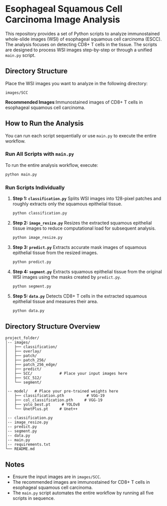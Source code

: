 # Esophageal Squamous Cell Carcinoma Image Analysis

This repository provides a set of Python scripts to analyze immunostained whole-slide images (WSI) of esophageal squamous cell carcinoma (ESCC). The analysis focuses on detecting CD8+ T cells in the tissue. The scripts are designed to process WSI images step-by-step or through a unified `main.py` script.

## Directory Structure

Place the WSI images you want to analyze in the following directory:

```
images/SCC
```

**Recommended Images**:Immunostained images of CD8+ T cells in esophageal squamous cell carcinoma.

## How to Run the Analysis

You can run each script sequentially or use `main.py` to execute the entire workflow.

### Run All Scripts with `main.py`

To run the entire analysis workflow, execute:

```bash
python main.py
```

### Run Scripts Individually

1. **Step 1: `classification.py`**   Splits WSI images into 128-pixel patches and roughly extracts only the squamous epithelial tissue.

   ```bash
   python classification.py
   ```

2. **Step 2: `image_resize.py`**   Resizes the extracted squamous epithelial tissue images to reduce computational load for subsequent analysis.

   ```bash
   python image_resize.py
   ```

3. **Step 3: `predict.py`**   Extracts accurate mask images of squamous epithelial tissue from the resized images.

   ```bash
   python predict.py
   ```

4. **Step 4: `segment.py`**   Extracts squamous epithelial tissue from the original WSI images using the masks created by `predict.py`.

   ```bash
   python segment.py
   ```

5. **Step 5: `data.py`**   Detects CD8+ T cells in the extracted squamous epithelial tissue and measures their area.

   ```bash
   python data.py
   ```

## Directory Structure Overview

```
project_folder/
│-- images/
│   ├── classification/          
│   ├── overlay/
│   ├── patch/
│   ├── patch_256/
│   ├── patch_256_edge/
│   ├── predict/
│   ├── SCC/            # Place your input images here
│   ├── SCC_512/      
│   └── segment/ 
│
│-- model/   # Place your pre-trained weights here
│   ├── classification.pth          # VGG-19
│   ├── col_classification.pth     # VGG-19
│   ├── yolo_best.pt     # YOLOv8
│   └── UnetPlus.pt     # Unet++
│
│-- classification.py
│-- image_resize.py
│-- predict.py
│-- segment.py
│-- data.py
│-- main.py
│-- requirements.txt
└── README.md
```

## Notes

- Ensure the input images are in `images/SCC`.
- The recommended images are immunostained for CD8+ T cells in esophageal squamous cell carcinoma.
- The `main.py` script automates the entire workflow by running all five scripts in sequence.
